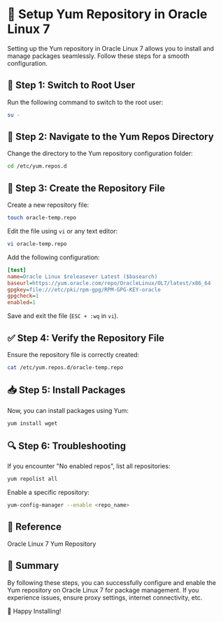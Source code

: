
# 🚀 Setup Yum Repository in Oracle Linux 7

Setting up the Yum repository in Oracle Linux 7 allows you to install and manage packages seamlessly. Follow these steps for a smooth configuration.

## 📌 Step 1: Switch to Root User

Run the following command to switch to the root user:

```bash
su -
```

## 📂 Step 2: Navigate to the Yum Repos Directory

Change the directory to the Yum repository configuration folder:

```bash
cd /etc/yum.repos.d
```

## 📝 Step 3: Create the Repository File

Create a new repository file:

```bash
touch oracle-temp.repo
```

Edit the file using `vi` or any text editor:

```bash
vi oracle-temp.repo
```

Add the following configuration:

```ini
[test]
name=Oracle Linux $releasever Latest ($basearch)
baseurl=https://yum.oracle.com/repo/OracleLinux/OL7/latest/x86_64
gpgkey=file:///etc/pki/rpm-gpg/RPM-GPG-KEY-oracle
gpgcheck=1
enabled=1
```

Save and exit the file (`ESC + :wq` in `vi`).

## ✅ Step 4: Verify the Repository File

Ensure the repository file is correctly created:

```bash
cat /etc/yum.repos.d/oracle-temp.repo
```

## 📥 Step 5: Install Packages

Now, you can install packages using Yum:

```bash
yum install wget
```

## 🔍 Step 6: Troubleshooting

If you encounter "No enabled repos", list all repositories:

```bash
yum repolist all
```

Enable a specific repository:

```bash
yum-config-manager --enable <repo_name>
```

## 🔗 Reference

Oracle Linux 7 Yum Repository

## 🎯 Summary

By following these steps, you can successfully configure and enable the Yum repository on Oracle Linux 7 for package management. If you experience issues, ensure proxy settings, internet connectivity, etc.

🚀 Happy Installing!

